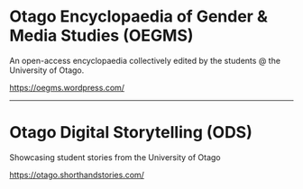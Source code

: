 # Otago Encyclopaedia of Gender & Media Studies (OEGMS)
An open-access encyclopaedia collectively edited by the students @ the University of Otago.  
  
https://oegms.wordpress.com/  
  
---
  
# Otago Digital Storytelling (ODS)
Showcasing student stories from the University of Otago  
  
https://otago.shorthandstories.com/
  
